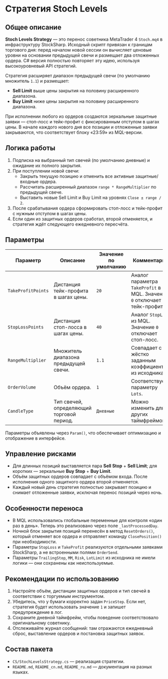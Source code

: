 # Стратегия Stoch Levels

## Общее описание
**Stoch Levels Strategy** — это перенос советника MetaTrader 4 `Stoch.mq4` в инфраструктуру StockSharp. Исходный скрипт привязан к границам торгового дня: перед началом новой сессии он вычисляет ценовые уровни на основании предыдущей свечи и размещает два отложенных ордера. C# версия полностью повторяет эту идею, используя высокоуровневый API стратегий.

Стратегия расширяет диапазон предыдущей свечи (по умолчанию множитель `1.1`) и размещает:

- **Sell Limit** выше цены закрытия на половину расширенного диапазона.
- **Buy Limit** ниже цены закрытия на половину расширенного диапазона.

При исполнении любого из ордеров создаются зеркальные защитные заявки — стоп-лосс и тейк-профит с фиксированным отступом в шагах цены. В начале каждого нового дня все позиции и отложенные заявки закрываются, что соответствует блоку «23:59» из MQL-версии.

## Логика работы
1. Подписка на выбранный тип свечей (по умолчанию дневные) и ожидание их полного закрытия.
2. При поступлении новой свечи:
   - Закрыть текущую позицию и отменить все активные защитные/входные ордера.
   - Рассчитать расширенный диапазон `range * RangeMultiplier` по предыдущей свече.
   - Выставить новые Sell Limit и Buy Limit на уровнях `Close ± range / 2`.
3. После срабатывания ордера сформировать стоп-лосс и тейк-профит с нужным отступом в шагах цены.
4. Если один из защитных ордеров сработал, второй отменяется, и стратегия ждёт следующего ежедневного пересчёта.

## Параметры
| Параметр | Описание | Значение по умолчанию | Комментарий |
| --- | --- | --- | --- |
| `TakeProfitPoints` | Дистанция тейк-профита в шагах цены. | `20` | Аналог параметра `TakeProfit` в MQL. Значение `0` отключает тейк-профит. |
| `StopLossPoints` | Дистанция стоп-лосса в шагах цены. | `40` | Аналог `StopLoss` из MQL. Значение `0` отключает стоп-лосс. |
| `RangeMultiplier` | Множитель диапазона предыдущей свечи. | `1.1` | Совпадает с жёстко заданным коэффициентом из исходника. |
| `OrderVolume` | Объём ордера. | `1` | Соответствует параметру `Lots`. |
| `CandleType` | Тип свечей, определяющий торговой период. | `Дневные` | Можно изменить для других таймфреймов. |

Параметры объявлены через `Param()`, что обеспечивает оптимизацию и отображение в интерфейсе.

## Управление рисками
- Для длинных позиций выставляется пара **Sell Stop** + **Sell Limit**; для коротких — зеркальные **Buy Stop** + **Buy Limit**.
- Объём защитных ордеров совпадает с объёмом входа. После исполнения одного защитного ордера второй отменяется.
- Каждый новый день стратегия полностью закрывает позицию и снимает отложенные заявки, исключая перенос позиций через ночь.

## Особенности переноса
- В MQL использовались глобальные переменные для контроля «один раз в день». Теперь это реализовано через поле `_lastProcessedDay`.
- Ночной блок закрытия позиций перенесён в метод `ResetOrders()`, который отменяет все ордера и отправляет команду `ClosePosition()` при необходимости.
- Параметры `StopLoss` и `TakeProfit` реализуются отдельными заявками StockSharp, а не встроенными полями `OrderSend`.
- Параметры `TrailingStop`, `MM`, `Risk`, `LotLimit` из исходника не имели логики — они сохранены как неиспользуемые.

## Рекомендации по использованию
1. Настройте объём, дистанции защитных ордеров и тип свечей в соответствии с торгуемым инструментом.
2. Убедитесь, что у бумаги корректно задан `PriceStep`. Если нет, стратегия будет использовать значение `1` и запишет предупреждение в лог.
3. Сохраните дневной таймфрейм, чтобы поведение соответствовало оригинальному советнику.
4. Отслеживайте журнал сообщений: там отражаются ежедневный сброс, выставление ордеров и постановка защитных заявок.

## Состав пакета
- `CS/StochLevelsStrategy.cs` — реализация стратегии.
- `README.md`, `README_cn.md`, `README_ru.md` — документация на разных языках.
